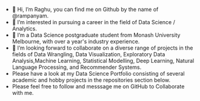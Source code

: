 - 👋 Hi, I’m Raghu, you can find me on Github by the name of @rampanyam. 
- 👀 I’m interested in pursuing a career in the field of Data Science / Analytics. 
- 🌱 I’m a Data Science postgraduate student from Monash University Melbourne, with over a year's industry experience.
- 💞️ I’m looking  forward to collaborate on a diverse range of projects in the fields of Data Wrangling, Data Visualization, Exploratory Data Analysis,Machine Learning, Statistical Modelling, Deep Learning, Natural Language Processing, and Recommender Systems.
- Please have a look at my Data Science Portfolio consisting of  several academic and hobby projects in the repositories section below.
- Please feel free to follow and messsage me on GitHub to Collaborate with me. 
